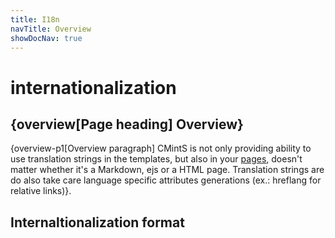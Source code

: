 ```yaml
---
title: I18n
navTitle: Overview
showDocNav: true
---
```


# internationalization

## {overview[Page heading] Overview}

{overview-p1[Overview paragraph] CMintS is not only providing ability to use
translation strings in the templates, but also in your [pages](), doesn't matter
whether it's a Markdown, ejs or a HTML page. Translation strings are do also take care language specific attributes generations (ex.: hreflang for relative links)}.

## Internaltionalization format
